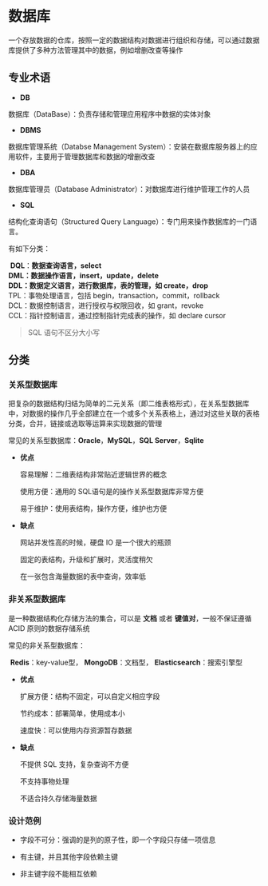 # 数据库

一个存放数据的仓库，按照一定的数据结构对数据进行组织和存储，可以通过数据库提供了多种方法管理其中的数据，例如增删改查等操作



##   专业术语

-   **DB**

数据库（DataBase）：负责存储和管理应用程序中数据的实体对象

-   **DBMS**

数据库管理系统（Databse Management System）：安装在数据库服务器上的应用软件，主要用于管理数据库和数据的增删改查

-   **DBA**

数据库管理员（Database Administrator）：对数据库进行维护管理工作的人员

-   **SQL**

结构化查询语句（Structured Query Language）：专门用来操作数据库的一门语言。

有如下分类：

​	**DQL**：**数据查询语言，select**  
​	**DML：数据操作语言，insert，update，delete**  
​	**DDL：数据定义语言，进行数据库，表的管理，如 create，drop**  
​	TPL：事物处理语言，包括 begin，transaction，commit，rollback  
​	DCL：数据控制语言，进行授权与权限回收，如 grant，revoke  
​	CCL：指针控制语言，通过控制指针完成表的操作，如 declare cursor  

>   SQL 语句不区分大小写



##   分类

### 关系型数据库

把复杂的数据结构归结为简单的二元关系（即二维表格形式），在关系型数据库中，对数据的操作几乎全部建立在一个或多个关系表格上，通过对这些关联的表格分类，合并，链接或选取等运算来实现数据的管理
	
常见的关系型数据库：**Oracle**，**MySQL**，**SQL Server**，**Sqlite**

-   **优点**

    容易理解：二维表结构非常贴近逻辑世界的概念

    使用方便：通用的 SQL语句是的操作关系型数据库非常方便

    易于维护：使用表结构，操作方便，维护也方便

-   **缺点**

    网站并发性高的时候，硬盘 IO 是一个很大的瓶颈

    固定的表结构，升级和扩展时，灵活度稍欠

    在一张包含海量数据的表中查询，效率低

### 非关系型数据库

是一种数据结构化存储方法的集合，可以是 **文档** 或者 **键值对**，一般不保证遵循 ACID 原则的数据存储系统
    
常见的非关系型数据库：

​    **Redis**：key-value型，
​    **MongoDB**：文档型，
​    **Elasticsearch**：搜索引擎型




-   **优点**

    扩展方便：结构不固定，可以自定义相应字段

    节约成本：部署简单，使用成本小

    速度快：可以使用内存资源暂存数据

-   **缺点**

    不提供 SQL 支持，复杂查询不方便

    不支持事物处理

    不适合持久存储海量数据

### 设计范例

-   字段不可分：强调的是列的原子性，即一个字段只存储一项信息

-   有主键，并且其他字段依赖主键

-   非主键字段不能相互依赖


​        
